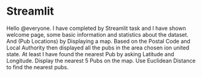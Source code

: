 # Streamlit
Hello @everyone. I have completed by Streamlit task and I have shown welcome page, some basic information and statistics about the dataset.   And  (Pub Locations) by  Displaying  a map. Based on the Postal Code and  Local Authority then displayed all the pubs in the area chosen ion united state.   At least I have found the nearest Pub by asking  Latitude and Longitude. Display the nearest 5 Pubs on the map. Use Euclidean Distance to find the nearest pubs.
